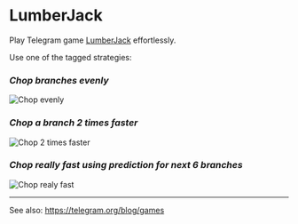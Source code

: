 # LumberJack
Play Telegram game [LumberJack](https://tbot.xyz/lumber/) effortlessly.

Use one of the tagged strategies:

 ### *Chop branches evenly*
![Chop evenly](strategy-examples/chop_evenly.gif)

### *Chop a branch 2 times faster*
![Chop 2 times faster](strategy-examples/chop_2_branches.gif)

### *Chop really fast using prediction for next 6 branches*
![Chop realy fast](strategy-examples/chop_really_fast.gif)

---

See also: https://telegram.org/blog/games